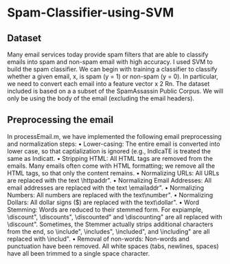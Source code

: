 # Spam-Classifier-using-SVM

## Dataset
Many email services today provide spam filters that are able to classify emails into spam and non-spam email with high accuracy. I used SVM to build the spam classifier. We can begin with training a classifier to classify whether a given email, x, is spam (y = 1) or non-spam (y = 0). In particular, we need to convert each email into a feature vector x 2 Rn. The dataset included is based on a a subset of
the SpamAssassin Public Corpus. We will only be using the body of the email (excluding the email headers).

## Preprocessing the email
In processEmail.m, we have implemented the following email preprocessing and normalization steps:
• Lower-casing: The entire email is converted into lower case, so that captialization is ignored (e.g., IndIcaTE is treated the same as
Indicatt.
• Stripping HTML: All HTML tags are removed from the emails. Many emails often come with HTML formatting; we remove all the
HTML tags, so that only the content remains.
• Normalizing URLs: All URLs are replaced with the text \httpaddr".
• Normalizing Email Addresses: All email addresses are replaced with the text \emailaddr".
• Normalizing Numbers: All numbers are replaced with the text\number".
• Normalizing Dollars: All dollar signs ($) are replaced with the text\dollar".
• Word Stemming: Words are reduced to their stemmed form. For expiample, \discount", \discounts", \discounted" and \discounting" are all
replaced with \discount". Sometimes, the Stemmer actually strips additional characters from the end, so \include", \includes", \included",
and \including" are all replaced with \includ".
• Removal of non-words: Non-words and punctuation have been removed. All white spaces (tabs, newlines, spaces) have all been trimmed
to a single space character.

